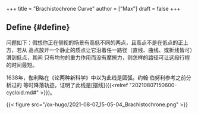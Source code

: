 +++
title = "Brachistochrone Curve"
author = ["Max"]
draft = false
+++

## Define {#define}

问题如下：假想你正在侧视的场景有高低不同的两点，且高点不是在低点的正上方，若从
高点放开一个静止的质点让它沿着任一路径（直线、曲线、或折线皆可）滑到低点，其间
只有均匀的重力作用而没有摩擦力，则怎样的路径可让这段行程的时间最短。

1638年，伽利略在《论两种新科学》中以为此线是圆弧。约翰·伯努利参考之前分析过的
等时降落轨迹，证明了此线是[摆线]({{<relref "20210807150600-cycloid.md#" >}})。

{{< figure src="/ox-hugo/2021-08-07_15-05-04_Brachistochrone.png" >}}
